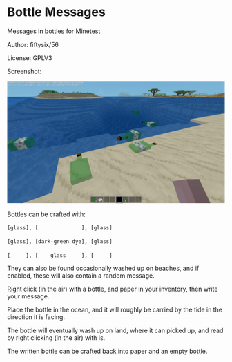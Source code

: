 # Bottle Messages

Messages in bottles for Minetest

Author:  fiftysix/56

License: GPLV3

Screenshot:

![Screenshot](screenshot.png)

Bottles can be crafted with:

    [glass], [              ], [glass]

    [glass], [dark-green dye], [glass]

    [     ], [    glass     ], [     ]

They can also be found occasionally washed up on beaches, and if enabled, these will also contain a random message.

Right click (in the air) with a bottle, and paper in your inventory, then write your message.

Place the bottle in the ocean, and it will roughly be carried by the tide in the direction it is facing.

The bottle will eventually wash up on land, where it can picked up, and read by right clicking (in the air) with is.

The written bottle can be crafted back into paper and an empty bottle.
